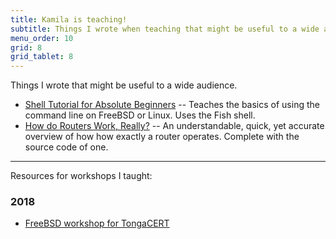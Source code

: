 ```yaml
---
title: Kamila is teaching!
subtitle: Things I wrote when teaching that might be useful to a wide audience.
menu_order: 10
grid: 8
grid_tablet: 8
---
```


Things I wrote that might be useful to a wide audience.

* [Shell Tutorial for Absolute Beginners](shell) --  Teaches the basics of using the command line on FreeBSD or Linux. Uses the Fish shell.
* [How do Routers Work, Really?](how-routers-work) -- An understandable, quick, yet accurate overview of how how exactly a router operates. Complete with the source code of one.

------------------------------------------------------------------------------------------

Resources for workshops I taught:

### 2018

* [FreeBSD workshop for TongaCERT](2018/Tonga)
